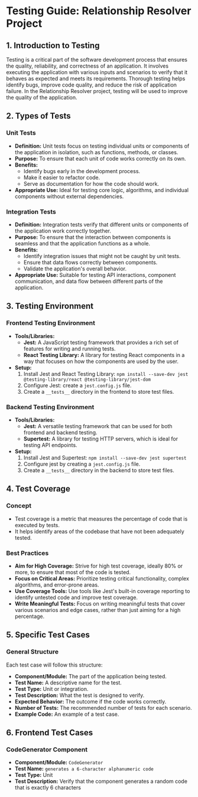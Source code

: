 # Testing Guide: Relationship Resolver Project

## 1. Introduction to Testing

Testing is a critical part of the software development process that ensures the quality, reliability, and correctness of an application. It involves executing the application with various inputs and scenarios to verify that it behaves as expected and meets its requirements. Thorough testing helps identify bugs, improve code quality, and reduce the risk of application failure. In the Relationship Resolver project, testing will be used to improve the quality of the application.

## 2. Types of Tests

### Unit Tests

*   **Definition:** Unit tests focus on testing individual units or components of the application in isolation, such as functions, methods, or classes.
*   **Purpose:** To ensure that each unit of code works correctly on its own.
*   **Benefits:**
    *   Identify bugs early in the development process.
    *   Make it easier to refactor code.
    *   Serve as documentation for how the code should work.
*   **Appropriate Use:** Ideal for testing core logic, algorithms, and individual components without external dependencies.

### Integration Tests

*   **Definition:** Integration tests verify that different units or components of the application work correctly together.
*   **Purpose:** To ensure that the interaction between components is seamless and that the application functions as a whole.
*   **Benefits:**
    *   Identify integration issues that might not be caught by unit tests.
    *   Ensure that data flows correctly between components.
    *   Validate the application's overall behavior.
*   **Appropriate Use:** Suitable for testing API interactions, component communication, and data flow between different parts of the application.

## 3. Testing Environment

### Frontend Testing Environment

*   **Tools/Libraries:**
    *   **Jest:** A JavaScript testing framework that provides a rich set of features for writing and running tests.
    *   **React Testing Library:** A library for testing React components in a way that focuses on how the components are used by the user.
*   **Setup:**
    1.  Install Jest and React Testing Library: `npm install --save-dev jest @testing-library/react @testing-library/jest-dom`
    2.  Configure Jest: create a `jest.config.js` file.
    3.  Create a `__tests__` directory in the frontend to store test files.

### Backend Testing Environment

*   **Tools/Libraries:**
    *   **Jest:** A versatile testing framework that can be used for both frontend and backend testing.
    *   **Supertest:** A library for testing HTTP servers, which is ideal for testing API endpoints.
*   **Setup:**
    1.  Install Jest and Supertest: `npm install --save-dev jest supertest`
    2. Configure jest by creating a `jest.config.js` file.
    3. Create a `__tests__` directory in the backend to store test files.

## 4. Test Coverage

### Concept

*   Test coverage is a metric that measures the percentage of code that is executed by tests.
*   It helps identify areas of the codebase that have not been adequately tested.

### Best Practices

*   **Aim for High Coverage:** Strive for high test coverage, ideally 80% or more, to ensure that most of the code is tested.
*   **Focus on Critical Areas:** Prioritize testing critical functionality, complex algorithms, and error-prone areas.
*   **Use Coverage Tools:** Use tools like Jest's built-in coverage reporting to identify untested code and improve test coverage.
*   **Write Meaningful Tests:** Focus on writing meaningful tests that cover various scenarios and edge cases, rather than just aiming for a high percentage.

## 5. Specific Test Cases

### General Structure

Each test case will follow this structure:

*   **Component/Module:** The part of the application being tested.
*   **Test Name:** A descriptive name for the test.
*   **Test Type:** Unit or integration.
*   **Test Description:** What the test is designed to verify.
*   **Expected Behavior:** The outcome if the code works correctly.
*   **Number of Tests:** The recommended number of tests for each scenario.
*   **Example Code:** An example of a test case.

## 6. Frontend Test Cases

### CodeGenerator Component

*   **Component/Module:** `CodeGenerator`
*   **Test Name:** `generates a 6-character alphanumeric code`
*   **Test Type:** Unit
*   **Test Description:** Verify that the component generates a random code that is exactly 6 characters